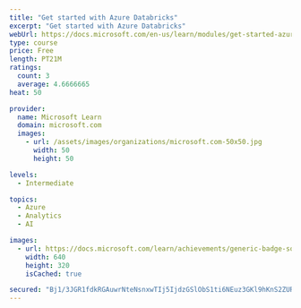 ```yaml
---
title: "Get started with Azure Databricks"
excerpt: "Get started with Azure Databricks"
webUrl: https://docs.microsoft.com/en-us/learn/modules/get-started-azure-databricks/
type: course
price: Free
length: PT21M
ratings:
  count: 3
  average: 4.6666665
heat: 50

provider:
  name: Microsoft Learn
  domain: microsoft.com
  images:
    - url: /assets/images/organizations/microsoft.com-50x50.jpg
      width: 50
      height: 50

levels:
  - Intermediate

topics:
  - Azure
  - Analytics
  - AI

images:
  - url: https://docs.microsoft.com/learn/achievements/generic-badge-social.png
    width: 640
    height: 320
    isCached: true

secured: "Bj1/3JGR1fdkRGAuwrNteNsnxwTIj5IjdzGSlObS1ti6NEuz3GKl9hKnS2ZURnPmUTFqcPAuMNLBUfrt/FZ8E0bWBNQAACAUiJCP8M7UapEdZ9THL+xtchTyBQC2Gmz8hUD/no5XHoxRhMdBE4U5EGwH9NbuYj5Oj1uTtYBARYE8vZVB1smoqFvf7OvyuoJ4bkRWKPhUzYfTOfJb5dsUkYgONI5tMG4pc/EnM5YODxOLRylNWHOTX+Jatoa+DdY6WPdw2ckP1HoCmuX9Begy3byiriUe6T6oC8OPt6WQugVymHirc8s3doCKQHH7xnuKZmacBeolbqyijpU/zjUxDCTzZEnapBxqrf/9rCCDJ1RYgbl3baJSA1Jd/t3y3RnkRbCd6/rDJmBVUfuEHEtIzOKW1C6CCgz7VdiFIMAXugA=;+3ws4uDhHJi6J550+0BTuw=="
---
```


